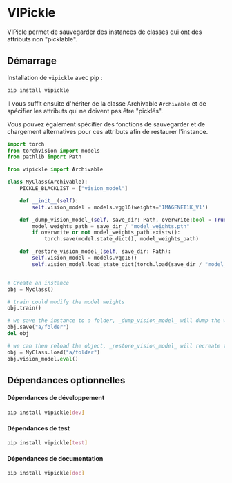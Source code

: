 # VIPickle

VIPicle permet de sauvegarder des instances de classes qui ont des attributs non "picklable".

## Démarrage

Installation de `vipickle` avec pip :

```bash
pip install vipickle
```

Il vous suffit ensuite d'hériter de la classe Archivable `Archivable` et de spécifier les attributs qui ne doivent pas
être "picklés".

Vous pouvez également spécifier des fonctions de sauvegarder et de chargement alternatives pour ces attributs afin de
restaurer l'instance.

```python
import torch
from torchvision import models
from pathlib import Path

from vipickle import Archivable

class MyClass(Archivable):
    PICKLE_BLACKLIST = ["vision_model"]

    def __init__(self):
        self.vision_model = models.vgg16(weights='IMAGENET1K_V1')

    def _dump_vision_model_(self, save_dir: Path, overwrite:bool = True):
        model_weights_path = save_dir / "model_weights.pth"
        if overwrite or not model_weights_path.exists():
            torch.save(model.state_dict(), model_weights_path)

    def _restore_vision_model_(self, save_dir: Path):
        self.vision_model = models.vgg16()
        self.vision_model.load_state_dict(torch.load(save_dir / "model_weights.pth"))


# Create an instance
obj = Myclass()

# train could modify the model weights
obj.train()

# we save the instance to a folder, _dump_vision_model_ will dump the weights in the folder
obj.save("a/folder")
del obj

# we can then reload the object, _restore_vision_model_ will recreate the attribute vision_model and load the weights
obj = MyClass.load("a/folder")
obj.vision_model.eval()
```

## Dépendances optionnelles

#### Dépendances de développement

```bash
pip install vipickle[dev]
```

#### Dépendances de test

```bash
pip install vipickle[test]
```

#### Dépendances de documentation

```bash
pip install vipickle[doc]
```
